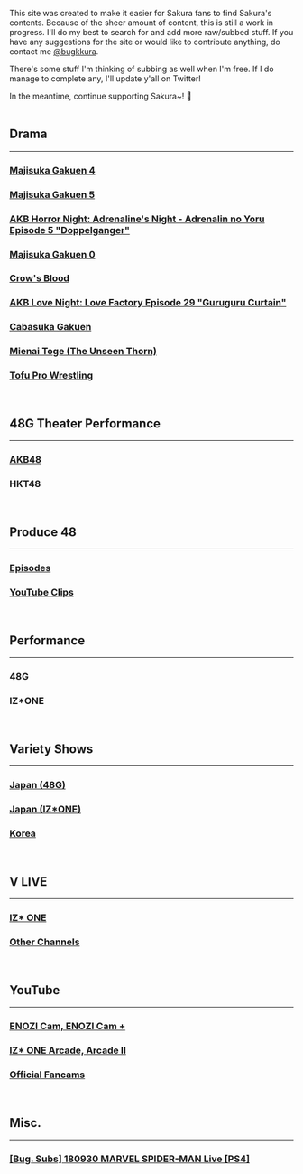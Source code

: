 This site was created to make it easier for Sakura fans to find Sakura's contents. Because of the sheer amount of content, this is still a work in progress. I'll do my best to search for and add more raw/subbed stuff. If you have any suggestions for the site or would like to contribute anything, do contact me <a target="_blank" href="https://twitter.com/bugkkura">@bugkkura</a>.

There's some stuff I'm thinking of subbing as well when I'm free. If I do manage to complete any, I'll update y'all on Twitter!

In the meantime, continue supporting Sakura~! 🥰
<br>
<br>
## Drama
* * *

<h3><a href="./md/drama/majisuka gakuen 4.html">Majisuka Gakuen 4</a></h3>
<h3><a href="./md/drama/majisuka gakuen 5.html">Majisuka Gakuen 5</a></h3>
<h3><a href="./md/drama/akb horror night.html">AKB Horror Night: Adrenaline's Night - Adrenalin no Yoru Episode 5 "Doppelganger"</a></h3>
<h3><a href="./md/drama/majisuka gakuen 0.html">Majisuka Gakuen 0</a></h3>
<h3><a href="./md/drama/crow's blood.html">Crow's Blood</a></h3>
<h3><a href="./md/drama/akb love night.html">AKB Love Night: Love Factory Episode 29 "Guruguru Curtain"</a></h3>
<h3><a href="./md/drama/doctor y/doctor y.htmlDoctor-Y: Surgeon Hideki Kaji"></a></h3>
<h3><a href="./md/drama/cabasuka gakuen.html">Cabasuka Gakuen</a></h3>
<h3><a href="./md/drama/the unseen thorn.html">Mienai Toge (The Unseen Thorn)</a></h3>
<h3><a href="./md/drama/tofu pro wrestling.html">Tofu Pro Wrestling</a></h3>
<br>

## 48G Theater Performance
* * *
<h3><a href="./md/48g theater performance/akb48/akb48.html">AKB48</a></h3>
<h3><a href="./md/48g theater performance/hkt48/hkt48.html"></a>HKT48</h3>
<br>

## Produce 48
* * *
<h3><a href="./md/produce 48/p48 episodes.html">Episodes</a></h3>
<h3><a href="./md/produce 48/p48 youtube clips.html">YouTube Clips</a></h3>
<br>

## Performance
* * *
<h3><a href="./md/performance/48g.html"></a>48G</h3>
<h3><a href="./md/performance/izone.html"></a>IZ*ONE</h3>
<br>
  
## Variety Shows
* * *
<h3><a href="./md/jp variety 48g/jp variety 48g.html">Japan (48G)</a></h3>
<h3><a href="./md/jp variety izone/jp variety izone.html">Japan (IZ*ONE)</a></h3>
<h3><a href="./md/kr variety/kr variety.html">Korea</a></h3>
<br>

## V LIVE
* * *
<h3><a href="./md/vlive/izone.html">IZ* ONE</a></h3>
<h3><a href="./md/vlive/others.html">Other Channels</a></h3>
<br>

## YouTube
* * *
<h3><a href="./md/youtube/enozi cam.html">ENOZI Cam, ENOZI Cam +</a></h3>
<h3><a href="./md/youtube/izone arcade.html"> IZ* ONE Arcade, Arcade II</a></h3>
<h3><a href="./md/youtube/music videos.html"></a></h3>
<h3><a href="./md/youtube/official fancams.html">Official Fancams</a></h3>
<br>

## Misc.
* * *
<h3><a href="./md/misc/180930SakuraSpiderman.html">[Bug. Subs] 180930 MARVEL SPIDER-MAN Live [PS4]</a></h3>
